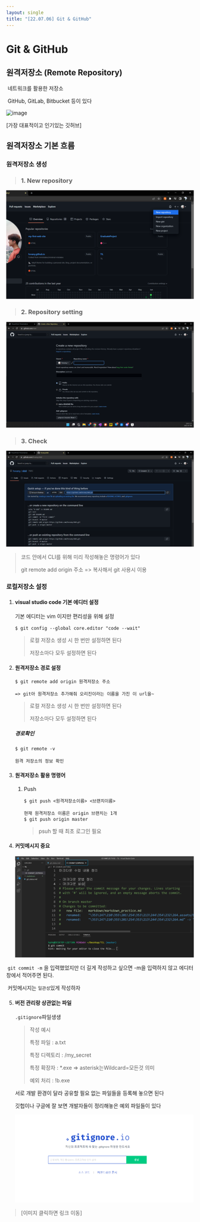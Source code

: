 ```yaml
---
layout: single
title: "[22.07.06] Git & GitHub"
---
```


# Git & GitHub





## 원격저장소 (Remote Repository)

​	네트워크를 활용한 저장소

​	GitHub, GitLab, Bitbucket 등이 있다

![image]([22.07.06]_git_and_github.assets/image.png](https://github.com/hvvany/hvvany.github.io/blob/master/_posts/%5B22.07.06%5D_git_and_github.assets/image.png))

[가장 대표적이고 인기있는 깃허브]







## 원격저장소 기본 흐름

### 	원격저장소 생성

> ### 1. New repository

![image-20220706170740364]([22.07.06]_git_and_github.assets/image-20220706170740364.png)



> ### 2. Repository setting

![image-20220706171114335]([22.07.06]_git_and_github.assets/image-20220706171114335.png)



> ### 3. Check

![image-20220706171305606]([22.07.06]_git_and_github.assets/image-20220706171305606.png)



> 코드 안에서 CLI를 위해 미리 작성해놓은 명령어가 있다
>
>  git remote add origin 주소    => 복사해서 git 사용시 이용





### 로컬저장소  설정

1. #### visual studio code 기본 에디터 설정

   기본 에디터는 vim 이지만 편리성을 위해 설정

   ```visual basic
   $ git config --global core.editor "code --wait"
   ```

   > 로컬 저장소 생성 시 한 번만 설정하면 된다
   >
   > 저장소마다 모두 설정하면 된다

   

2. #### 원격저장소 경로 설정

   ```visual basic
   $ git remote add origin 원격저장소 주소
   
   => git아 원격저장소 추가해줘 오리진이라는 이름을 가진 이 url을~
   ```

   > 로컬 저장소 생성 시 한 번만 설정하면 된다
   >
   > 저장소마다 모두 설정하면 된다

   

   ##### 경로확인

   ```visual basic
   $ git remote -v
   
   원격 저장소의 정보 확인 
   ```

   

   

3. #### 원격저장소 활용 명령어

   1. Push

      ```visual basic
      $ git push <원격저장소이름> <브랜치이름>
         
      현재 원격저장소 이름은 origin 브랜치는 1개
      $ git push origin master
      ```
      
      > psuh 할 때 최초 로그인 필요
      
      
   
4. #### 커밋메시지 중요

   ![image-20220707084757828]([22.07.06]_git_and_github.assets/image-20220707084757828.png)

​		`git commit -m` 을 입력했었지만 더 길게 작성하고 싶으면 -m을 입력하지 않고 에디터 창에서 적어주면 된다.

​		커밋메시지는 `일관성`있게 작성하자



5. #### 버전 관리랑 상관없는 파일

   `.gitignore`파일생생 

   > 작성 예시
   >
   > 특정 파일 : a.txt
   >
   > 특정 디렉토리 : /my_secret
   >
   > 특정 확장자 : *.exe                   => asterisk는Wildcard=모든것 의미
   >
   > 예외 처리 : !b.exe

   서로 개발 환경이 달라 공유할 필요 없는 파일들을 등록해 놓으면 된다

   깃헙이나 구글에 잘 보면 개발자들이 정리해놓은 예외 파일들이 있다

   

   [![image-20220707090143710]([22.07.06]_git_and_github.assets/image-20220707090143710.png)](https://www.toptal.com/developers/gitignore/)

> [이미지 클릭하면 링크 이동]

